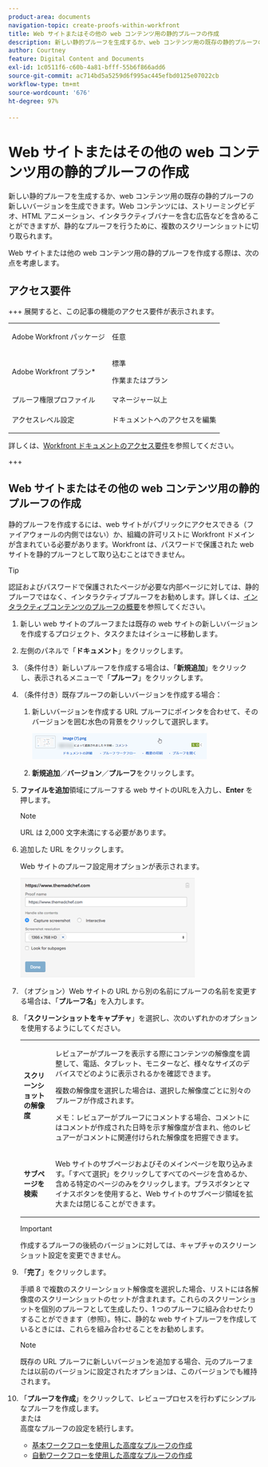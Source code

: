 ```yaml
---
product-area: documents
navigation-topic: create-proofs-within-workfront
title: Web サイトまたはその他の web コンテンツ用の静的プルーフの作成
description: 新しい静的プルーフを生成するか、web コンテンツ用の既存の静的プルーフの新しいバージョンを生成できます。Web コンテンツには、ストリーミングビデオ、HTML アニメーション、インタラクティブバナーを含む広告などを含めることができますが、静的なプルーフを行うために、複数のスクリーンショットに切り取られます。
author: Courtney
feature: Digital Content and Documents
exl-id: 1c0511f6-c60b-4a81-bfff-55b6f866add6
source-git-commit: ac714bd5a5259d6f995ac445efbd0125e07022cb
workflow-type: tm+mt
source-wordcount: '676'
ht-degree: 97%

---
```


# Web サイトまたはその他の web コンテンツ用の静的プルーフの作成

新しい静的プルーフを生成するか、web コンテンツ用の既存の静的プルーフの新しいバージョンを生成できます。Web コンテンツには、ストリーミングビデオ、HTML アニメーション、インタラクティブバナーを含む広告などを含めることができますが、静的なプルーフを行うために、複数のスクリーンショットに切り取られます。

Web サイトまたは他の web コンテンツ用の静的プルーフを作成する際は、次の点を考慮します。

## アクセス要件

+++ 展開すると、この記事の機能のアクセス要件が表示されます。

<table style="table-layout:auto"> 
 <col> 
 <col> 
 <tbody> 
  <tr> 
   <td role="rowheader">Adobe Workfront パッケージ</td> 
   <td> <p>任意</p> </td> 
  </tr> 
  <tr> 
   <td role="rowheader">Adobe Workfront プラン*</td> 
   <td> 
   <p>標準</p>
   <p>作業またはプラン</p> </td> 
  </tr> 
  <tr> 
   <td role="rowheader">プルーフ権限プロファイル </td> 
   <td>マネージャー以上</td> 
  </tr> 
  <tr> 
   <td role="rowheader">アクセスレベル設定</td> 
   <td> <p>ドキュメントへのアクセスを編集</p> </td> 
  </tr> 
 </tbody> 
</table>

詳しくは、[Workfront ドキュメントのアクセス要件](/help/quicksilver/administration-and-setup/add-users/access-levels-and-object-permissions/access-level-requirements-in-documentation.md)を参照してください。

+++

## Web サイトまたはその他の web コンテンツ用の静的プルーフの作成

静的プルーフを作成するには、web サイトがパブリックにアクセスできる（ファイアウォールの内側ではない）か、組織の許可リストに Workfront ドメインが含まれている必要があります。Workfront は、パスワードで保護された web サイトを静的プルーフとして取り込むことはできません。

>[!TIP]
>
>認証およびパスワードで保護されたページが必要な内部ページに対しては、静的プルーフではなく、インタラクティブプルーフをお勧めします。詳しくは、[インタラクティブコンテンツのプルーフの概要](../../../review-and-approve-work/proofing/proofing-overview/interactive-content-proofs.md)を参照してください。

1. 新しい web サイトのプルーフまたは既存の web サイトの新しいバージョンを作成するプロジェクト、タスクまたはイシューに移動します。
1. 左側のパネルで「**ドキュメント**」をクリックします。
1. （条件付き）新しいプルーフを作成する場合は、「**新規追加**」をクリックし、表示されるメニューで「**プルーフ**」をクリックします。
1. （条件付き）既存プルーフの新しいバージョンを作成する場合：

   1. 新しいバージョンを作成する URL プルーフにポインタを合わせて、そのバージョンを囲む水色の背景をクリックして選択します。

      ![Select_proof_by_selecting_light_blue_background.png](assets/select-proof-by-selecting-light-blue-background-350x52.png)

   1. **新規追加**／**バージョン**／**プルーフ**&#x200B;をクリックします。

1. **ファイルを追加**&#x200B;領域にプルーフする web サイトのURLを入力し、**Enter** を押します。

   >[!NOTE]
   >
   > URL は 2,000 文字未満にする必要があります。

1. 追加した URL をクリックします。

   Web サイトのプルーフ設定用オプションが表示されます。

   ![&#x200B; インタラクティブなプルーフ &#x200B;](assets/interactive-proof-radio-btn-area-350x199.png)

1. （オプション）Web サイトの URL から別の名前にプルーフの名前を変更する場合は、「**プルーフ名**」を入力します。
1. 「**スクリーンショットをキャプチャ**」を選択し、次のいずれかのオプションを使用するようにしてください。

   <table style="table-layout:auto"> 
    <col> 
    <col> 
    <tbody> 
     <tr> 
      <td role="rowheader"><strong>スクリーンショットの解像度</strong> </td> 
      <td> <p>レビュアーがプルーフを表示する際にコンテンツの解像度を調整して、電話、タブレット、モニターなど、様々なサイズのデバイスでどのように表示されるかを確認できます。</p> <p>複数の解像度を選択した場合は、選択した解像度ごとに別々のプルーフが作成されます。</p> <p>メモ：レビュアーがプルーフにコメントする場合、コメントにはコメントが作成された日時を示す解像度が含まれ、他のレビュアーがコメントに関連付けられた解像度を把握できます。 </p> </td> 
     </tr> 
     <tr> 
      <td role="rowheader"><strong>サブページを検索</strong> </td> 
      <td> <p>Web サイトのサブページおよびそのメインページを取り込みます。「すべて選択」をクリックしてすべてのページを含めるか、含める特定のページのみをクリックします。プラスボタンとマイナスボタンを使用すると、Web サイトのサブページ領域を拡大または閉じることができます。</p> </td> 
     </tr> 
    </tbody> 
   </table>

   >[!IMPORTANT]
   >
   >作成するプルーフの後続のバージョンに対しては、キャプチャのスクリーンショット設定を変更できません。

1. 「**完了**」をクリックします。

   手順 8 で複数のスクリーンショット解像度を選択した場合、リストには各解像度のスクリーンショットのセットが含まれます。これらのスクリーンショットを個別のプルーフとして生成したり、1 つのプルーフに組み合わせたりすることができます（参照）。特に、静的な web サイトプルーフを作成しているときには、これらを組み合わせることをお勧めします。

   >[!NOTE]
   >
   >既存の URL プルーフに新しいバージョンを追加する場合、元のプルーフまたは以前のバージョンに設定されたオプションは、このバージョンでも維持されます。

1. 「**プルーフを作成**」をクリックして、レビュープロセスを行わずにシンプルなプルーフを作成します。\
   または\
   高度なプルーフの設定を続行します。

   * [基本ワークフローを使用した高度なプルーフの作成](../../../review-and-approve-work/proofing/creating-proofs-within-workfront/configure-basic-proof-workflow.md)
   * [自動ワークフローを使用した高度なプルーフの作成](../../../review-and-approve-work/proofing/creating-proofs-within-workfront/create-automated-proof-workflow.md)
